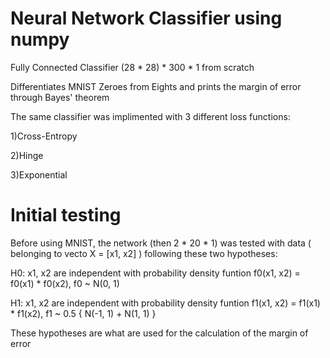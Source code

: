 # Neural Network Classifier using numpy
Fully Connected Classifier (28 * 28) * 300 * 1 from scratch

Differentiates MNIST Zeroes from Eights and prints the margin of error through Bayes' theorem

The same classifier was implimented with 3 different loss functions:

1)Cross-Entropy

2)Hinge

3)Exponential

# Initial testing
Before using MNIST, the network (then 2 * 20 * 1) was tested with data ( belonging to vecto X = [x1, x2] ) following these two hypotheses:

H0: x1, x2 are independent with probability density funtion f0(x1, x2) = f0(x1) * f0(x2), f0 ~ N(0, 1)

H1: x1, x2 are independent with probability density funtion f1(x1, x2) = f1(x1) * f1(x2), f1 ~ 0.5 { N(-1, 1) + N(1, 1) }

These hypotheses are what are used for the calculation of the margin of error
